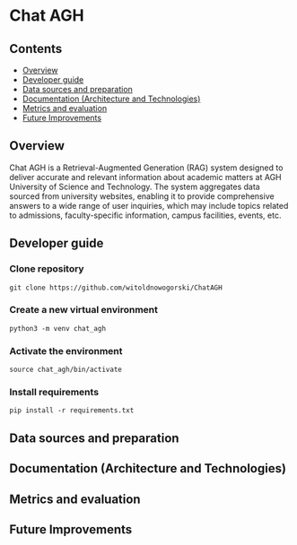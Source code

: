 # Chat AGH

## Contents
- [Overview](#overview)
- [Developer guide](#developer-guide)
- [Data sources and preparation](#data-sources-and-preparation)
- [Documentation (Architecture and Technologies)](#documentation-architecture-and-technologies)
- [Metrics and evaluation](#metrics-and-evaluation)
- [Future Improvements](#future-improvements)

## Overview
Chat AGH is a Retrieval-Augmented Generation (RAG) system designed to deliver accurate and relevant information about academic matters at AGH University of Science and Technology. The system aggregates data sourced from university websites, enabling it to provide comprehensive answers to a wide range of user inquiries, which may include topics related to admissions, faculty-specific information, campus facilities, events, etc.

## Developer guide
### Clone repository
```
git clone https://github.com/witoldnowogorski/ChatAGH
```
### Create a new virtual environment
```
python3 -m venv chat_agh
```
### Activate the environment
```
source chat_agh/bin/activate
```

### Install requirements
```
pip install -r requirements.txt
```

## Data sources and preparation

## Documentation (Architecture and Technologies)

## Metrics and evaluation

## Future Improvements
